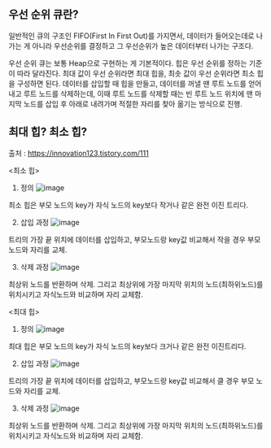 ## 우선 순위 큐란?
일반적인 큐의 구조인 FIFO(First In First Out)를 가지면서, 데이터가 들어오는데로 나가는 게 아니라
우선순위를 결정하고 그 우선순위가 높은 데이터부터 나가는 구조다. 

우선 순위 큐는 보통 Heap으로 구현하는 게 기본적이다.
힙은 우선 순위를 정하는 기준이 따라 달라진다. 
최대 값이 우선 순위라면 최대 힙을, 최솟 값이 우선 순위라면 최소 힙을 구성하면 된다.
데이터를 삽입할 때 힙을 만들고, 데이터를 꺼낼 땐 루트 노드를 얻어내고 루트 노드를 삭제하는데, 
이때 루트 노드를 삭제할 때는 빈 루트 노드 위치에 맨 마지막 노드를 삽입 후 아래로 내려가며 적절한 자리를 찾아 옮기는 방식으로 진행.

## 최대 힙? 최소 힙? 
출처 : https://innovation123.tistory.com/111

<최소 힙>

1. 정의
![image](https://github.com/Java-A1gorithm-study/A1goritm-study/assets/122192096/fb6dd935-7c38-4f90-86e0-be9854ca9417)

최소 힙은 부모 노드의 key가 자식 노드의 key보다 작거나 같은 완전 이진 트리다. 

2. 삽입 과정
![image](https://github.com/Java-A1gorithm-study/A1goritm-study/assets/122192096/2e7aa9bd-7d9d-48ca-99bb-5af2217d50c0)

트리의 가장 끝 위치에 데이터를 삽입하고, 부모노드랑 key값 비교해서 작을 경우 부모 노드와 자리를 교체.

3. 삭제 과정
![image](https://github.com/Java-A1gorithm-study/A1goritm-study/assets/122192096/230a6fc6-9917-4de2-bf08-f3f5b986f46c)

최상위 노드를 반환하며 삭제. 
그리고 최상위에 가장 마지막 위치의 노드(최하위노드)를 위치시키고 자식노드와 비교하며 자리 교체함.

<최대 힙>
1. 정의
![image](https://github.com/Java-A1gorithm-study/A1goritm-study/assets/122192096/fe9aaebe-760e-4981-ae8e-81cc3aba6a17)

최대 힙은 부모 노드의 key가 자식 노드의 key보다 크거나 같은 완전 이진트리다.

2. 삽입 과정
![image](https://github.com/Java-A1gorithm-study/A1goritm-study/assets/122192096/483a3860-54d9-460c-a155-983254af242c)

트리의 가장 끝 위치에 데이터를 삽입하고, 부모노드랑 key값 비교해서 클 경우 부모 노드와 자리를 교체.

3. 삭제 과정
![image](https://github.com/Java-A1gorithm-study/A1goritm-study/assets/122192096/7dbc8256-daa0-41f4-a7e6-bdd6dc8eee76)

최상위 노드를 반환하며 삭제. 
그리고 최상위에 가장 마지막 위치의 노드(최하위노드)를 위치시키고 자식노드와 비교하며 자리 교체함. 

   
